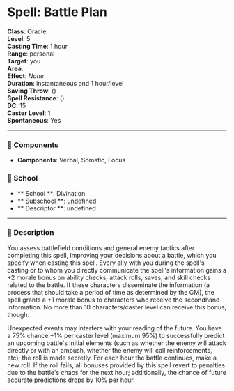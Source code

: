
# Spell: Battle Plan
**Class**: Oracle  
**Level**: 5  
**Casting Time**: 1 hour  
**Range**: personal  
**Target**: you  
**Area**:   
**Effect**: _None_  
**Duration**: instantaneous and 1 hour/level  
**Saving Throw**:  ()  
**Spell Resistance**:  ()  
**DC**: 15  
**Caster Level**: 1  
**Spontaneous**: Yes

---

### 🔮 Components
- **Components**: Verbal, Somatic, Focus

### 🏫 School
- ** School **: Divination
- ** Subschool **: undefined
- ** Descriptor **: undefined
---

### 📜 Description
You assess battlefield conditions and general enemy tactics after completing this spell, improving your decisions about a battle, which you specify when casting this spell. Every ally with you during the spell's casting or to whom you directly communicate the spell's information gains a +2 morale bonus on ability checks, attack rolls, saves, and skill checks related to the battle. If these characters disseminate the information (a process that should take a period of time as determined by the GM), the spell grants a +1 morale bonus to characters who receive the secondhand information. No more than 10 characters/caster level can receive this bonus, though.

Unexpected events may interfere with your reading of the future. You have a 75% chance +1% per caster level (maximum 95%) to successfully predict an upcoming battle's initial elements (such as whether the enemy will attack directly or with an ambush, whether the enemy will call reinforcements, etc); the roll is made secretly. For each hour the battle continues, make a new roll. If the roll fails, all bonuses provided by this spell revert to penalties due to the battle's chaos for the next hour; additionally, the chance of future accurate predictions drops by 10% per hour.

